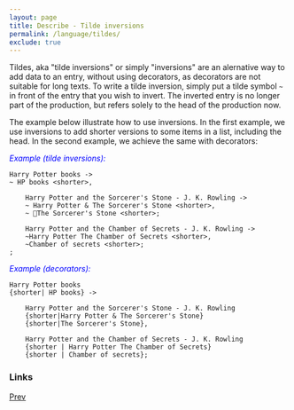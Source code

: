 ```yaml
---
layout: page
title: Describe - Tilde inversions
permalink: /language/tildes/
exclude: true
---
```

Tildes, aka "tilde inversions" or simply "inversions" are an alernative way to add data to an entry, without using decorators, as decorators are not suitable for long texts.  To write a tilde inversion, simply put a tilde symbol ```~``` in front of the entry that you wish to invert. The inverted entry is no longer part of the production, but refers solely to the head of the production now.


The example below illustrate how to use inversions. In the first example, we use inversions to add shorter versions to some items in a list, including the head. In the second example, we achieve the same with decorators:


<span style="color:blue">_Example (tilde inversions):_</span>
```
Harry Potter books ->
~ HP books <shorter>,

	Harry Potter and the Sorcerer's Stone - J. K. Rowling ->
	~ Harry Potter & The Sorcerer's Stone <shorter>,
	~ The Sorcerer's Stone <shorter>;

	Harry Potter and the Chamber of Secrets - J. K. Rowling ->
	~Harry Potter The Chamber of Secrets <shorter>,
	~Chamber of secrets <shorter>;
;

```
<span style="color:blue">_Example (decorators):_</span>
```
Harry Potter books
{shorter| HP books} ->

	Harry Potter and the Sorcerer's Stone - J. K. Rowling
	{shorter|Harry Potter & The Sorcerer's Stone}
	{shorter|The Sorcerer's Stone},

	Harry Potter and the Chamber of Secrets - J. K. Rowling
	{shorter | Harry Potter The Chamber of Secrets}
	{shorter | Chamber of secrets};

```


### Links
[Prev](/language/lists)
